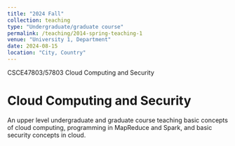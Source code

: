 ```yaml
---
title: "2024 Fall"
collection: teaching
type: "Undergraduate/graduate course"
permalink: /teaching/2014-spring-teaching-1
venue: "University 1, Department"
date: 2024-08-15
location: "City, Country"
---
```


CSCE47803/57803 Cloud Computing and Security

Cloud Computing and Security
======
An upper level undergraduate and graduate course teaching basic concepts of cloud computing, programming in MapReduce and Spark, and basic security concepts in cloud.
